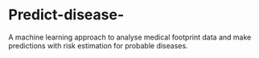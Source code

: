 # Predict-disease-
A machine learning approach to analyse medical footprint data and make predictions with risk estimation for probable diseases.
